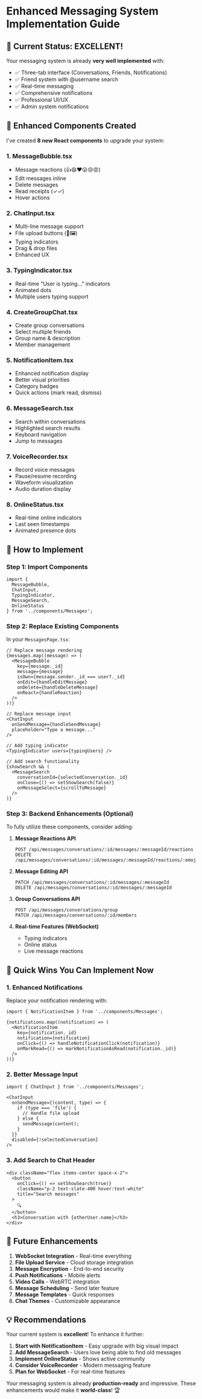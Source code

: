 # Enhanced Messaging System Implementation Guide

## 🎯 Current Status: EXCELLENT!

Your messaging system is already **very well implemented** with:
- ✅ Three-tab interface (Conversations, Friends, Notifications)
- ✅ Friend system with @username search
- ✅ Real-time messaging
- ✅ Comprehensive notifications
- ✅ Professional UI/UX
- ✅ Admin system notifications

## 🚀 Enhanced Components Created

I've created **8 new React components** to upgrade your system:

### 1. **MessageBubble.tsx**
- Message reactions (👍😄❤️😮😢😡)
- Edit messages inline
- Delete messages
- Read receipts (✓✓)
- Hover actions

### 2. **ChatInput.tsx**
- Multi-line message support
- File upload buttons (📎🖼️)
- Typing indicators
- Drag & drop files
- Enhanced UX

### 3. **TypingIndicator.tsx**
- Real-time "User is typing..." indicators
- Animated dots
- Multiple users typing support

### 4. **CreateGroupChat.tsx**
- Create group conversations
- Select multiple friends
- Group name & description
- Member management

### 5. **NotificationItem.tsx**
- Enhanced notification display
- Better visual priorities
- Category badges
- Quick actions (mark read, dismiss)

### 6. **MessageSearch.tsx**
- Search within conversations
- Highlighted search results
- Keyboard navigation
- Jump to messages

### 7. **VoiceRecorder.tsx**
- Record voice messages
- Pause/resume recording
- Waveform visualization
- Audio duration display

### 8. **OnlineStatus.tsx**
- Real-time online indicators
- Last seen timestamps
- Animated presence dots

## 🔧 How to Implement

### Step 1: Import Components
```tsx
import { 
  MessageBubble, 
  ChatInput, 
  TypingIndicator,
  MessageSearch,
  OnlineStatus 
} from '../components/Messages';
```

### Step 2: Replace Existing Components
In your `MessagesPage.tsx`:

```tsx
// Replace message rendering
{messages.map((message) => (
  <MessageBubble
    key={message._id}
    message={message}
    isOwn={message.sender._id === user?._id}
    onEdit={handleEditMessage}
    onDelete={handleDeleteMessage}
    onReact={handleReaction}
  />
))}

// Replace message input
<ChatInput
  onSendMessage={handleSendMessage}
  placeholder="Type a message..."
/>

// Add typing indicator
<TypingIndicator users={typingUsers} />

// Add search functionality
{showSearch && (
  <MessageSearch
    conversationId={selectedConversation._id}
    onClose={() => setShowSearch(false)}
    onMessageSelect={scrollToMessage}
  />
)}
```

### Step 3: Backend Enhancements (Optional)

To fully utilize these components, consider adding:

1. **Message Reactions API**
   ```
   POST /api/messages/conversations/:id/messages/:messageId/reactions
   DELETE /api/messages/conversations/:id/messages/:messageId/reactions/:emoji
   ```

2. **Message Editing API**
   ```
   PATCH /api/messages/conversations/:id/messages/:messageId
   DELETE /api/messages/conversations/:id/messages/:messageId
   ```

3. **Group Conversations API**
   ```
   POST /api/messages/conversations/group
   PATCH /api/messages/conversations/:id/members
   ```

4. **Real-time Features (WebSocket)**
   - Typing indicators
   - Online status
   - Live message reactions

## 🎨 Quick Wins You Can Implement Now

### 1. **Enhanced Notifications**
Replace your notification rendering with:
```tsx
import { NotificationItem } from '../components/Messages';

{notifications.map((notification) => (
  <NotificationItem
    key={notification._id}
    notification={notification}
    onClick={() => handleNotificationClick(notification)}
    onMarkRead={() => markNotificationAsRead(notification._id)}
  />
))}
```

### 2. **Better Message Input**
```tsx
import { ChatInput } from '../components/Messages';

<ChatInput
  onSendMessage={(content, type) => {
    if (type === 'file') {
      // Handle file upload
    } else {
      sendMessage(content);
    }
  }}
  disabled={!selectedConversation}
/>
```

### 3. **Add Search to Chat Header**
```tsx
<div className="flex items-center space-x-2">
  <button
    onClick={() => setShowSearch(true)}
    className="p-2 text-slate-400 hover:text-white"
    title="Search messages"
  >
    🔍
  </button>
  <h3>Conversation with {otherUser.name}</h3>
</div>
```

## 🔮 Future Enhancements

1. **WebSocket Integration** - Real-time everything
2. **File Upload Service** - Cloud storage integration
3. **Message Encryption** - End-to-end security
4. **Push Notifications** - Mobile alerts
5. **Video Calls** - WebRTC integration
6. **Message Scheduling** - Send later feature
7. **Message Templates** - Quick responses
8. **Chat Themes** - Customizable appearance

## 💡 Recommendations

Your current system is **excellent**! To enhance it further:

1. **Start with NotificationItem** - Easy upgrade with big visual impact
2. **Add MessageSearch** - Users love being able to find old messages
3. **Implement OnlineStatus** - Shows active community
4. **Consider VoiceRecorder** - Modern messaging feature
5. **Plan for WebSocket** - For real-time features

Your messaging system is already **production-ready** and impressive. These enhancements would make it **world-class**! 🏆
